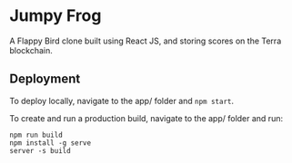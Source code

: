 # Jumpy Frog
A Flappy Bird clone built using React JS, and storing scores on the Terra blockchain.

## Deployment
To deploy locally, navigate to the app/ folder and `npm start`.

To create and run a production build, navigate to the app/ folder and run:

```
npm run build
npm install -g serve
server -s build
```